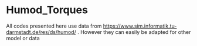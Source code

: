 # Humod_Torques

All codes presented here use data from https://www.sim.informatik.tu-darmstadt.de/res/ds/humod/ . However they can easily be adapted for other model or data

